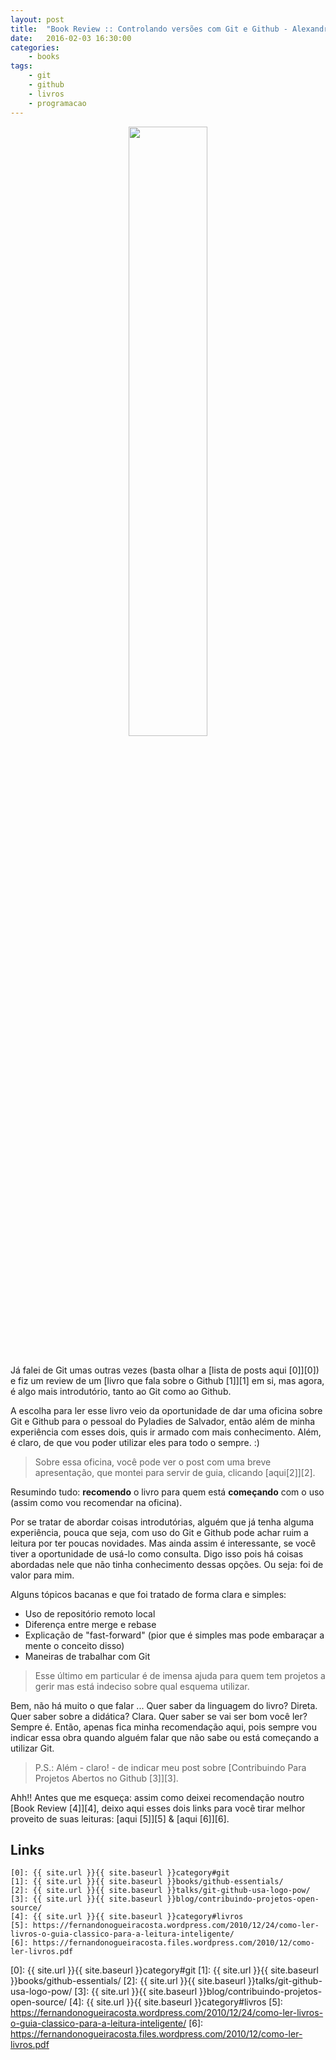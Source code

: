 ```yaml
---
layout: post
title:  "Book Review :: Controlando versões com Git e Github - Alexandre Aquiles & Rodrigo Ferreira"
date:   2016-02-03 16:30:00
categories:
    - books
tags:
    - git
    - github
    - livros
    - programacao
---
```


<div style="text-align: center;">
	<img src="{{ site.baseurl }}images/posts/2016/13.png" style="width:50%;" />
</div>
<br />

Já falei de Git umas outras vezes (basta olhar a [lista de posts aqui \[0\]][0]) e fiz um review de um [livro que fala sobre o Github \[1\]][1] em si, mas agora, é algo mais introdutório, tanto ao Git como ao Github.

A escolha para ler esse livro veio da oportunidade de dar uma oficina sobre Git e Github para o pessoal do Pyladies de Salvador, então além de minha experiência com esses dois, quis ir armado com mais conhecimento. Além, é claro, de que vou poder utilizar eles para todo o sempre. :)

> Sobre essa oficina, você pode ver o post com uma breve apresentação, que montei para servir de guia, clicando [aqui\[2\]][2].

Resumindo tudo: **recomendo** o livro para quem está **começando** com o uso (assim como vou recomendar na oficina).

Por se tratar de abordar coisas introdutórias, alguém que já tenha alguma experiência, pouca que seja, com uso do Git e Github pode achar ruim a leitura por ter poucas novidades. Mas ainda assim é interessante, se você tiver a oportunidade de usá-lo como consulta. Digo isso pois há coisas abordadas nele que não tinha conhecimento dessas opções. Ou seja: foi de valor para mim.

Alguns tópicos bacanas e que foi tratado de forma clara e simples:

* Uso de repositório remoto local
* Diferença entre merge e rebase
* Explicação de "fast-forward" (pior que é simples mas pode embaraçar a mente o conceito disso)
* Maneiras de trabalhar com Git

> Esse último em particular é de imensa ajuda para quem tem projetos a gerir mas está indeciso sobre qual esquema utilizar.

Bem, não há muito o que falar ... Quer saber da linguagem do livro? Direta. Quer saber sobre a didática? Clara. Quer saber se vai ser bom você ler? Sempre é. Então, apenas fica minha recomendação aqui, pois sempre vou indicar essa obra quando alguém falar que não sabe ou está começando a utilizar Git.

> P.S.: Além - claro! - de indicar meu post sobre [Contribuindo Para Projetos Abertos no Github \[3\]][3].

Ahh!! Antes que me esqueça: assim como deixei recomendação noutro [Book Review \[4\]][4], deixo aqui esses dois links para você tirar melhor proveito de suas leituras: [aqui \[5\]][5] & [aqui \[6\]][6].

## Links

~~~
[0]: {{ site.url }}{{ site.baseurl }}category#git
[1]: {{ site.url }}{{ site.baseurl }}books/github-essentials/
[2]: {{ site.url }}{{ site.baseurl }}talks/git-github-usa-logo-pow/
[3]: {{ site.url }}{{ site.baseurl }}blog/contribuindo-projetos-open-source/
[4]: {{ site.url }}{{ site.baseurl }}category#livros
[5]: https://fernandonogueiracosta.wordpress.com/2010/12/24/como-ler-livros-o-guia-classico-para-a-leitura-inteligente/
[6]: https://fernandonogueiracosta.files.wordpress.com/2010/12/como-ler-livros.pdf
~~~

[0]: {{ site.url }}{{ site.baseurl }}category#git
[1]: {{ site.url }}{{ site.baseurl }}books/github-essentials/
[2]: {{ site.url }}{{ site.baseurl }}talks/git-github-usa-logo-pow/
[3]: {{ site.url }}{{ site.baseurl }}blog/contribuindo-projetos-open-source/
[4]: {{ site.url }}{{ site.baseurl }}category#livros
[5]: https://fernandonogueiracosta.wordpress.com/2010/12/24/como-ler-livros-o-guia-classico-para-a-leitura-inteligente/
[6]: https://fernandonogueiracosta.files.wordpress.com/2010/12/como-ler-livros.pdf

